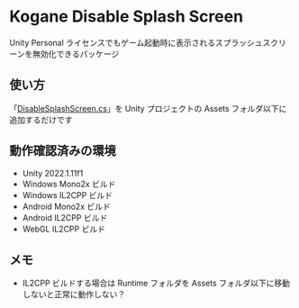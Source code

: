 # Kogane Disable Splash Screen

Unity Personal ライセンスでもゲーム起動時に表示されるスプラッシュスクリーンを無効化できるパッケージ

## 使い方

「[DisableSplashScreen.cs](Runtime/DisableSplashScreen.cs)」を Unity プロジェクトの Assets フォルダ以下に追加するだけです

## 動作確認済みの環境

* Unity 2022.1.11f1
* Windows Mono2x ビルド
* Windows IL2CPP ビルド
* Android Mono2x ビルド
* Android IL2CPP ビルド
* WebGL IL2CPP ビルド

## メモ

* IL2CPP ビルドする場合は Runtime フォルダを Assets フォルダ以下に移動しないと正常に動作しない？